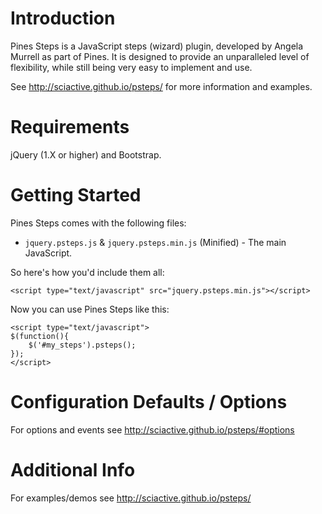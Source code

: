 Introduction
============

Pines Steps is a JavaScript steps (wizard) plugin, developed by Angela Murrell as part of Pines. It is designed to provide an unparalleled level of flexibility, while still being very easy to implement and use.

See http://sciactive.github.io/psteps/ for more information and examples.

Requirements
============

jQuery (1.X or higher) and Bootstrap.

Getting Started
===============

Pines Steps comes with the following files:

* `jquery.psteps.js` & `jquery.psteps.min.js` (Minified) - The main JavaScript.

So here's how you'd include them all:

	<script type="text/javascript" src="jquery.psteps.min.js"></script>

Now you can use Pines Steps like this:

	<script type="text/javascript">
	$(function(){
		$('#my_steps').psteps();
	});
	</script>

Configuration Defaults / Options
================================

For options and events see http://sciactive.github.io/psteps/#options

Additional Info
===============

For examples/demos see http://sciactive.github.io/psteps/